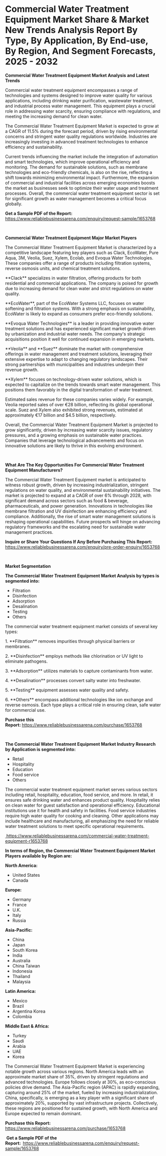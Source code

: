 <p><h1>Commercial Water Treatment Equipment Market Share & Market New Trends Analysis Report By Type, By Application, By End-use, By Region, And Segment Forecasts, 2025 - 2032</h1></p><p><strong>Commercial Water Treatment Equipment Market Analysis and Latest Trends</strong></p>
<p><p>Commercial water treatment equipment encompasses a range of technologies and systems designed to improve water quality for various applications, including drinking water purification, wastewater treatment, and industrial process water management. This equipment plays a crucial role in addressing water scarcity, ensuring compliance with regulations, and meeting the increasing demand for clean water.</p><p>The Commercial Water Treatment Equipment Market is expected to grow at a CAGR of 11.5% during the forecast period, driven by rising environmental concerns and stringent water quality regulations worldwide. Industries are increasingly investing in advanced treatment technologies to enhance efficiency and sustainability. </p><p>Current trends influencing the market include the integration of automation and smart technologies, which improve operational efficiency and monitoring. The demand for sustainable solutions, such as membrane technologies and eco-friendly chemicals, is also on the rise, reflecting a shift towards minimizing environmental impact. Furthermore, the expansion of commercial and industrial facilities across emerging economies boosts the market as businesses seek to optimize their water usage and treatment processes. Overall, the commercial water treatment equipment sector is set for significant growth as water management becomes a critical focus globally.</p></p>
<p><strong>Get a Sample PDF of the Report:&nbsp;</strong> <a href="https://www.reliablebusinessarena.com/enquiry/request-sample/1653768?utm_campaign=3034&utm_medium=2&utm_source=Github&utm_content=ia&utm_term=16042025&utm_id=commercial-water-treatment-equipment">https://www.reliablebusinessarena.com/enquiry/request-sample/1653768</a></p>
<p>&nbsp;</p>
<p><strong>Commercial Water Treatment Equipment Major Market Players</strong></p>
<p><p>The Commercial Water Treatment Equipment Market is characterized by a competitive landscape featuring key players such as Clack, EcoWater, Pure Aqua, 3M, Veolia, Suez, Xylem, Ecolab, and Evoqua Water Technologies. These companies offer a range of products including filtration systems, reverse osmosis units, and chemical treatment solutions.</p><p>**Clack** specializes in water filtration, offering products for both residential and commercial applications. The company is poised for growth due to increasing demand for clean water and strict regulations on water quality.</p><p>**EcoWater**, part of the EcoWater Systems LLC, focuses on water softening and filtration systems. With a strong emphasis on sustainability, EcoWater is likely to expand as consumers prefer eco-friendly solutions.</p><p>**Evoqua Water Technologies** is a leader in providing innovative water treatment solutions and has experienced significant market growth driven by urbanization and industrial water needs. The company's strategic acquisitions position it well for continued expansion in emerging markets.</p><p>**Veolia** and **Suez** dominate the market with comprehensive offerings in water management and treatment solutions, leveraging their extensive expertise to adapt to changing regulatory landscapes. Their strong partnerships with municipalities and industries underpin their revenue growth.</p><p>**Xylem** focuses on technology-driven water solutions, which is expected to capitalize on the trends towards smart water management. This positions them favorably in the digital transformation of water treatment.</p><p>Estimated sales revenue for these companies varies widely. For example, Veolia reported sales of over €28 billion, reflecting its global operational scale. Suez and Xylem also exhibited strong revenues, estimated at approximately €17 billion and $4.5 billion, respectively.</p><p>Overall, the Commercial Water Treatment Equipment Market is projected to grow significantly, driven by increasing water scarcity issues, regulatory pressures, and a growing emphasis on sustainable water practices. Companies that leverage technological advancements and focus on innovative solutions are likely to thrive in this evolving environment.</p></p>
<p>&nbsp;</p>
<p><strong>What Are The Key Opportunities For Commercial Water Treatment Equipment Manufacturers?</strong></p>
<p><p>The Commercial Water Treatment Equipment market is anticipated to witness robust growth, driven by increasing industrialization, stringent regulations on water quality, and environmental sustainability initiatives. The market is projected to expand at a CAGR of over 6% through 2028, with significant demand across sectors such as food & beverage, pharmaceuticals, and power generation. Innovations in technologies like membrane filtration and UV disinfection are enhancing efficiency and compliance. Additionally, the rise of smart water management solutions is reshaping operational capabilities. Future prospects will hinge on advancing regulatory frameworks and the escalating need for sustainable water management practices.</p></p>
<p><strong>Inquire or Share Your Questions If Any Before Purchasing This Report:</strong> <a href="https://www.reliablebusinessarena.com/enquiry/pre-order-enquiry/1653768?utm_campaign=3034&utm_medium=2&utm_source=Github&utm_content=ia&utm_term=16042025&utm_id=commercial-water-treatment-equipment">https://www.reliablebusinessarena.com/enquiry/pre-order-enquiry/1653768</a></p>
<p>&nbsp;</p>
<p><strong>Market Segmentation</strong></p>
<p><strong>The Commercial Water Treatment Equipment Market Analysis by types is segmented into:</strong></p>
<p><ul><li>Filtration</li><li>Disinfection</li><li>Adsorption</li><li>Desalination</li><li>Testing</li><li>Others</li></ul></p>
<p><p>The commercial water treatment equipment market consists of several key types: </p><p>1. **Filtration** removes impurities through physical barriers or membranes.</p><p>2. **Disinfection** employs methods like chlorination or UV light to eliminate pathogens.</p><p>3. **Adsorption** utilizes materials to capture contaminants from water.</p><p>4. **Desalination** processes convert salty water into freshwater.</p><p>5. **Testing** equipment assesses water quality and safety.</p><p>6. **Others** encompass additional technologies like ion exchange and reverse osmosis. Each type plays a critical role in ensuring clean, safe water for commercial use.</p></p>
<p><strong>Purchase this Report:&nbsp;</strong><a href="https://www.reliablebusinessarena.com/purchase/1653768?utm_campaign=3034&utm_medium=2&utm_source=Github&utm_content=ia&utm_term=16042025&utm_id=commercial-water-treatment-equipment">https://www.reliablebusinessarena.com/purchase/1653768</a></p>
<p>&nbsp;</p>
<p><strong>The Commercial Water Treatment Equipment Market Industry Research by Application is segmented into:</strong></p>
<p><ul><li>Retail</li><li>Hospitality</li><li>Education</li><li>Food service</li><li>Others</li></ul></p>
<p><p>The commercial water treatment equipment market serves various sectors including retail, hospitality, education, food service, and more. In retail, it ensures safe drinking water and enhances product quality. Hospitality relies on clean water for guest satisfaction and operational efficiency. Educational institutions use it for health and safety in facilities. Food service industries require high water quality for cooking and cleaning. Other applications may include healthcare and manufacturing, all emphasizing the need for reliable water treatment solutions to meet specific operational requirements.</p></p>
<p><a href="https://www.reliablebusinessarena.com/commercial-water-treatment-equipment-r1653768?utm_campaign=3034&utm_medium=2&utm_source=Github&utm_content=ia&utm_term=16042025&utm_id=commercial-water-treatment-equipment">&nbsp;https://www.reliablebusinessarena.com/commercial-water-treatment-equipment-r1653768</a></p>
<p><strong>In terms of Region, the Commercial Water Treatment Equipment Market Players available by Region are:</strong></p>
<p>
    <p> <strong> North America: </strong>
        <ul>
            <li>United States</li>
            <li>Canada</li>
        </ul>
        </p> 
    <p> <strong> Europe: </strong>
        <ul>
            <li>Germany</li>
            <li>France</li>
            <li>U.K.</li>
            <li>Italy</li>
            <li>Russia</li>
        </ul>
        </p> 
    <p> <strong> Asia-Pacific: </strong>
        <ul>
            <li>China</li>
            <li>Japan</li>
            <li>South Korea</li>
            <li>India</li>
            <li>Australia</li>
            <li>China Taiwan</li>
            <li>Indonesia</li>
            <li>Thailand</li>
            <li>Malaysia</li>
        </ul>
        </p> 
    <p> <strong> Latin America: </strong>
        <ul>
            <li>Mexico</li>
            <li>Brazil</li>
            <li>Argentina Korea</li>
            <li>Colombia</li>
        </ul>
        </p> 
    <p> <strong> Middle East & Africa: </strong>
        <ul>
            <li>Turkey</li>
            <li>Saudi</li>
            <li>Arabia</li>
            <li>UAE</li>
            <li>Korea</li>
        </ul>
    </p>
    </p>
<p><p>The Commercial Water Treatment Equipment Market is experiencing notable growth across various regions. North America leads with an approximate market share of 35%, driven by stringent regulations and advanced technologies. Europe follows closely at 30%, as eco-conscious policies drive demand. The Asia-Pacific region (APAC) is rapidly expanding, capturing around 25% of the market, fueled by increasing industrialization. China, specifically, is emerging as a key player with a significant share of approximately 20%, supported by vast infrastructure projects. Collectively, these regions are positioned for sustained growth, with North America and Europe expected to remain dominant.</p></p>
<p><strong>Purchase this Report: </strong><a href="https://www.reliablebusinessarena.com/purchase/1653768?utm_campaign=3034&utm_medium=2&utm_source=Github&utm_content=ia&utm_term=16042025&utm_id=commercial-water-treatment-equipment">https://www.reliablebusinessarena.com/purchase/1653768</a></p>
<p>&nbsp;<strong>Get a Sample PDF of the Report:&nbsp;&nbsp;</strong><a href="https://www.reliablebusinessarena.com/enquiry/request-sample/1653768?utm_campaign=3034&utm_medium=2&utm_source=Github&utm_content=ia&utm_term=16042025&utm_id=commercial-water-treatment-equipment">https://www.reliablebusinessarena.com/enquiry/request-sample/1653768</a></p>
<p><strong></strong></p>
<p><p></p><p></p><p></p></p>